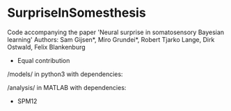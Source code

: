 # SurpriseInSomesthesis

Code accompanying the paper 'Neural surprise in somatosensory Bayesian learning'
Authors: Sam Gijsen*, Miro Grundei*, Robert Tjarko Lange, Dirk Ostwald, Felix Blankenburg
* Equal contribution

/models/ in python3 with dependencies:

/analysis/ in MATLAB with dependencies:
- SPM12
